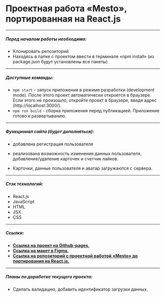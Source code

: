 # Проектная работа «Mesto», портированная на React.js

---

##### Перед началом работы необходимо:

- Клонировать репозиторий
- Находясь в папке с проектом ввести в терминале «npm install» (из package.json будут установлены все пакеты)

---

##### Доступные команды:

- `npm start` - запуск приложения в режиме разработки (development mode). После этого проект автоматически откроется в браузере. Если этого не произошло, откройте проект в браузере, введя адрес (http://localhost:3000/).
- `npm run build` - сборка приложения перед публикацией. Приложение готово к развертыванию.

---

##### Функционал сайта (будет дополняться):

- добавлена регистрация пользователя

- реализована возможность изменения данных пользователя, добавление/удаление карточек и счетчик лайков.

- Карточки, данные пользователя и аватар загружаются с сервера.

---

##### Стэк технологий:

- React.js
- JavaScript
- HTML
- JSX
- CSS

---

##### Ссылки:

- [**Ссылка на проект на Github-pages.**](https://emilniftiev.github.io/react-mesto-auth/)
- [**Ссылка на макет в Figma.**](https://www.figma.com/file/kRVLKwYG3d1HGLvh7JFWRT/JavaScript.-Sprint-6?node-id=0%3A1)
- [**Ссылка на репозиторий с проектной работой «Mesto» до портирования на React.js.**](https://github.com/EmilNiftiev/mesto/)

---

##### Планы по доработке текущего проекта:

- Сделать валидацию, добавить идентификатор загрузки данных.
